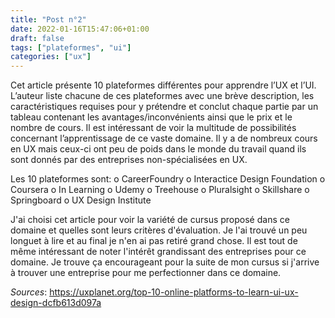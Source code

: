 ```yaml
---
title: "Post n°2"
date: 2022-01-16T15:47:06+01:00
draft: false
tags: ["plateformes", "ui"]
categories: ["ux"]
---
```


Cet article présente 10 plateformes différentes pour apprendre l’UX et l’UI. L’auteur liste chacune de ces plateformes avec une brève description, les caractéristiques requises pour y prétendre et conclut chaque partie par un tableau contenant les avantages/inconvénients ainsi que le prix et le nombre de cours. Il est intéressant de voir la multitude de possibilités concernant l’apprentissage de ce vaste domaine. Il y a de nombreux cours en UX mais ceux-ci ont peu de poids dans le monde du travail quand ils sont donnés par des entreprises non-spécialisées en UX.

Les 10 plateformes sont: 
    o	CareerFoundry
    o	Interactice Design Foundation
    o	Coursera
    o	In Learning
    o	Udemy
    o	Treehouse
    o	Pluralsight
    o	Skillshare
    o	Springboard
    o	UX Design Institute

J'ai choisi cet article pour voir la variété de cursus proposé dans ce domaine et quelles sont leurs critères d'évaluation. Je l'ai trouvé un peu longuet à lire et au final je n'en ai pas retiré grand chose. Il est tout de même intéressant de noter l'intérêt grandissant des entreprises pour ce domaine. Je trouve ça encourageant pour la suite de mon cursus si j'arrive à trouver une entreprise pour me perfectionner dans ce domaine.

*Sources*: https://uxplanet.org/top-10-online-platforms-to-learn-ui-ux-design-dcfb613d097a
